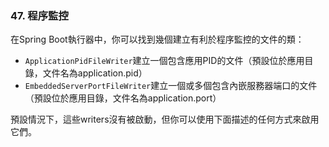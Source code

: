 ### 47. 程序監控

在Spring Boot執行器中，你可以找到幾個建立有利於程序監控的文件的類：
- `ApplicationPidFileWriter`建立一個包含應用PID的文件（預設位於應用目錄，文件名為application.pid）
- `EmbeddedServerPortFileWriter`建立一個或多個包含內嵌服務器端口的文件（預設位於應用目錄，文件名為application.port）

預設情況下，這些writers沒有被啟動，但你可以使用下面描述的任何方式來啟用它們。
